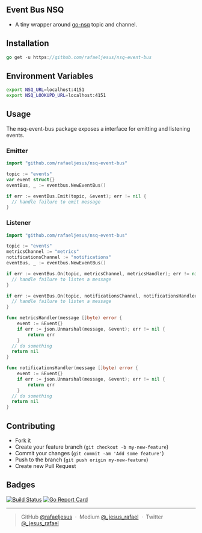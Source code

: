 ## Event Bus NSQ

* A tiny wrapper around [go-nsq](https://github.com/nsqio/go-nsq) topic and channel.

## Installation
```go
go get -u https://github.com/rafaeljesus/nsq-event-bus
```

## Environment Variables
```bash
export NSQ_URL=localhost:4151
export NSQ_LOOKUPD_URL=localhost:4151
```

## Usage
The nsq-event-bus package exposes a interface for emitting and listening events.

### Emitter
```go
import "github.com/rafaeljesus/nsq-event-bus"

topic := "events"
var event struct{}
eventBus, _ := eventbus.NewEventBus()

if err := eventBus.Emit(topic, &event); err != nil {
  // handle failure to emit message
}

```

### Listener
```go
import "github.com/rafaeljesus/nsq-event-bus"

topic := "events"
metricsChannel := "metrics"
notificationsChannel := "notifications"
eventBus, _ := eventbus.NewEventBus()

if err := eventBus.On(topic, metricsChannel, metricsHandler); err != nil {
  // handle failure to listen a message
}

if err := eventBus.On(topic, notificationsChannel, notificationsHandler); err != nil {
  // handle failure to listen a message
}

func metricsHandler(message []byte) error {
	event := &Event{}
	if err := json.Unmarshal(message, &event); err != nil {
		return err
	}
  // do something
  return nil
}

func notificationsHandler(message []byte) error {
	event := &Event{}
	if err := json.Unmarshal(message, &event); err != nil {
		return err
	}
  // do something
  return nil
}

```

## Contributing
- Fork it
- Create your feature branch (`git checkout -b my-new-feature`)
- Commit your changes (`git commit -am 'Add some feature'`)
- Push to the branch (`git push origin my-new-feature`)
- Create new Pull Request

## Badges

[![Build Status](https://circleci.com/gh/rafaeljesus/nsq-event-bus.svg?style=svg)](https://circleci.com/gh/rafaeljesus/nsq-event-bus)
[![Go Report Card](https://goreportcard.com/badge/github.com/rafaeljesus/nsq-event-bus)](https://goreportcard.com/report/github.com/rafaeljesus/nsq-event-bus)

---

> GitHub [@rafaeljesus](https://github.com/rafaeljesus) &nbsp;&middot;&nbsp;
> Medium [@_jesus_rafael](https://medium.com/@_jesus_rafael) &nbsp;&middot;&nbsp;
> Twitter [@_jesus_rafael](https://twitter.com/_jesus_rafael)
